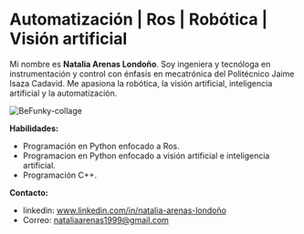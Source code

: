 # Automatización | Ros | Robótica | Visión artificial 

Mi nombre es **Natalia Arenas Londoño**. Soy ingeniera y tecnóloga en instrumentación y control  con énfasis en mecatrónica del Politécnico Jaime Isaza Cadavid. Me apasiona la robótica, la visión artificial, inteligencia artificial y la automatización.

![BeFunky-collage](https://user-images.githubusercontent.com/71849061/209237198-643ed5bd-35fc-4461-8cfa-0567308a66db.jpg)



**Habilidades:**

- Programación en Python enfocado a Ros.
- Programacion en Python enfocado a visión artificial e inteligencia artificial.
- Programación C++.

**Contacto:**

- linkedin: www.linkedin.com/in/natalia-arenas-londoño
- Correo: nataliaarenas1999@gmail.com

